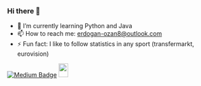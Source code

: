 ### Hi there 👋


- 🌱 I’m currently learning Python and Java
- 📫 How to reach me: erdogan-ozan8@outlook.com
- ⚡ Fun fact: I like to follow statistics in any sport (transfermarkt, eurovision)

[![Medium Badge](https://img.shields.io/badge/-Medium-757575?style=flat-quare&labelColor=757575&logo=Medium&logoColor=white&link=link)](https://medium.com/@ozanerdogan)
<img height="32" width="22" src="https://unpkg.com/simple-icons@v7/icons/[www.linkedin.com/in/ozan8-erdogan].svg" />


